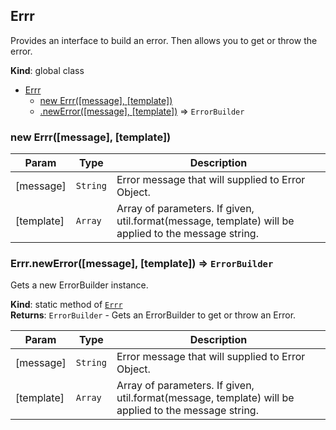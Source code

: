 <a name="Errr"></a>
## Errr
Provides an interface to build an error.  Then allows you to get or throw the error.

**Kind**: global class  

* [Errr](#Errr)
    * [new Errr([message], [template])](#new_Errr_new)
    * [.newError([message], [template])](#Errr.newError) ⇒ <code>ErrorBuilder</code>

<a name="new_Errr_new"></a>
### new Errr([message], [template])

| Param | Type | Description |
| --- | --- | --- |
| [message] | <code>String</code> | Error message that will supplied to Error Object. |
| [template] | <code>Array</code> | Array of parameters.  If given, util.format(message, template) will be applied to the message string. |

<a name="Errr.newError"></a>
### Errr.newError([message], [template]) ⇒ <code>ErrorBuilder</code>
Gets a new ErrorBuilder instance.

**Kind**: static method of <code>[Errr](#Errr)</code>  
**Returns**: <code>ErrorBuilder</code> - Gets an ErrorBuilder to get or throw an Error.  

| Param | Type | Description |
| --- | --- | --- |
| [message] | <code>String</code> | Error message that will supplied to Error Object. |
| [template] | <code>Array</code> | Array of parameters.  If given, util.format(message, template) will be applied to the message string. |

